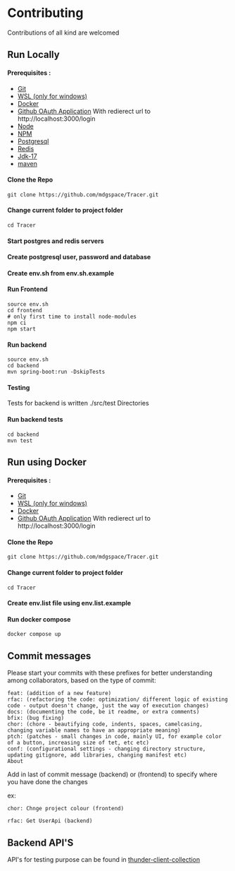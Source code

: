 # Contributing 
Contributions of all kind are welcomed

## Run Locally

#### Prerequisites : 

 - [Git](https://git-scm.com/book/en/v2/Getting-Started-First-Time-Git-Setup)
 - [WSL (only for windows)](https://www.oracle.com/java/technologies/downloads/)
 - [Docker](https://docs.docker.com/engine/install/)
 - [Github OAuth Application](https://docs.github.com/en/apps/oauth-apps/building-oauth-apps/creating-an-oauth-app)
    With redierect url to http://localhost:3000/login
 - [Node](https://nodejs.org/en/download)
 - [NPM](https://docs.npmjs.com/downloading-and-installing-node-js-and-npm)
 - [Postgresql](https://www.postgresql.org/download/)
 - [Redis](https://redis.io/docs/latest/operate/oss_and_stack/install/install-redis/)
 - [Jdk-17](https://openjdk.org/projects/jdk/17/)
 - [maven](https://maven.apache.org/install.html)


#### Clone the Repo
```
git clone https://github.com/mdgspace/Tracer.git
```
#### Change current folder to project folder

```
cd Tracer
```
#### Start postgres and redis servers

#### Create postgresql user, password and database

#### Create env.sh from env.sh.example



#### Run Frontend

```
source env.sh
cd frontend
# only first time to install node-modules
npm ci
npm start
```

#### Run backend

```
source env.sh
cd backend
mvn spring-boot:run -DskipTests
```

#### Testing

Tests for backend is written ./src/test Directories

#### Run backend tests

```
cd backend
mvn test
```

## Run using Docker
#### Prerequisites : 

 - [Git](https://git-scm.com/book/en/v2/Getting-Started-First-Time-Git-Setup)
 - [WSL (only for windows)](https://www.oracle.com/java/technologies/downloads/)
 - [Docker](https://docs.docker.com/engine/install/)
 - [Github OAuth Application](https://docs.github.com/en/apps/oauth-apps/building-oauth-apps/creating-an-oauth-app)
    With redierect url to http://localhost:3000/login

#### Clone the Repo
```
git clone https://github.com/mdgspace/Tracer.git
```
#### Change current folder to project folder

```
cd Tracer
```

#### Create env.list file using env.list.example

#### Run docker compose
```
docker compose up
```

## Commit messages
Please start your commits with these prefixes for better understanding among collaborators, based on the type of commit:

```
feat: (addition of a new feature)
rfac: (refactoring the code: optimization/ different logic of existing code - output doesn't change, just the way of execution changes)
docs: (documenting the code, be it readme, or extra comments)
bfix: (bug fixing)
chor: (chore - beautifying code, indents, spaces, camelcasing, changing variable names to have an appropriate meaning)
ptch: (patches - small changes in code, mainly UI, for example color of a button, increasing size of tet, etc etc)
conf: (configurational settings - changing directory structure, updating gitignore, add libraries, changing manifest etc)
About
```

Add in last of commit message (backend) or (frontend) to specify where you have done the changes

ex:
```
chor: Chnge project colour (frontend)

rfac: Get UserApi (backend)
```

## Backend API'S

API's for testing purpose can be found in [thunder-client-collection](thunder-collection_Tracer.json)